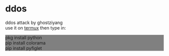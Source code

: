 # ddos
ddos attack by ghostziyang<br>
use it on <a href="">termux</a>
then type in: <br><div style="background:gray">pkg install python
<br>pip install colorama<br>
pip install pyfiglet
</div>

